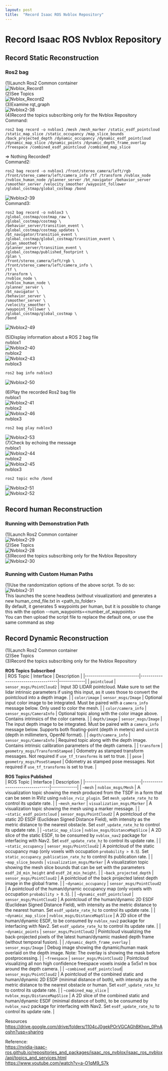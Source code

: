 ```yaml
---
layout: post
title:  "Record Isaac ROS Nvblox Repository"
---
```

# Record Isaac ROS Nvblox Repository
## Record Static Reconstruction 
### Ros2 bag
(1)Launch Ros2 Common container <br/>
![Nvblox_Record1](https://github.com/growingpenguin/growingpenguin.github.io/assets/110277903/783ae412-9010-495d-b255-b0fe8267a9f9) <br/>
(2)See Topics <br/>
![Nvblox_Record2](https://github.com/growingpenguin/growingpenguin.github.io/assets/110277903/c5e00bc1-a8a9-4748-98c5-d5a7480767a0) <br/>
(3)Examine rqt_graph <br/>
![Nvblox2-38](https://github.com/growingpenguin/growingpenguin.github.io/assets/110277903/f7f0274b-2002-4703-8ce6-604edda64328) <br/>
(4)Record the topics subscribing only for the Nvblox Repository <br/>
Command: <br/>
```
ros2 bag record -o nvblox1 /mesh /mesh_marker /static_esdf_pointcloud /static_map_slice /static_occupancy /map_slice_bounds /back_projected_depth /dynamic_occupancy /dynamic_esdf_pointcloud /dynamic_map_slice /dynamic_points /dynamic_depth_frame_overlay /freespace /combined_esdf_pointcloud /combined_map_slice
```
=> Nothing Recorded? <br/>
Command2: <br/>
```
ros2 bag record -o nvblox1 /front/stereo_camera/left/rgb /front/stereo_camera/left/camera_info /tf /transform /nvblox_node /nvblox_human_node /planner_server /bt_navigator /behavior_server /smoother_server /velocity_smoother /waypoint_follower /global_costmap/global_costmap /bond
```
![Nvblox2-39](https://github.com/growingpenguin/growingpenguin.github.io/assets/110277903/1014b730-e5d1-4107-8357-8fcd2b2ab7cc) <br/>
Command3: <br/>
```
ros2 bag record -o nvblox3 \
/global_costmap/costmap_raw \
/global_costmap/costmap \
/behavior_server/transition_event \
/global_costmap/costmap_updates \
/bt_navigator/transition_event \
/global_costmap/global_costmap/transition_event \
/plan_smoothed \
/planner_server/transition_event \
/global_costmap/published_footprint \
/plan \
/front/stereo_camera/left/rgb \
/front/stereo_camera/left/camera_info \
/tf \
/transform \
/nvblox_node \
/nvblox_human_node \
/planner_server \
/bt_navigator \
/behavior_server \
/smoother_server \
/velocity_smoother \
/waypoint_follower \
/global_costmap/global_costmap \
/bond
```
![Nvblox2-49](https://github.com/growingpenguin/growingpenguin.github.io/assets/110277903/07be9e1c-fc71-40d4-b0b5-d3420062618b) <br/>

(5)Display information about a ROS 2 bag file <br/>
nvblox1 <br/>
![Nvblox2-40](https://github.com/growingpenguin/growingpenguin.github.io/assets/110277903/66d71a44-417c-43e1-98c2-3793f18976d7) <br/>
nvblox2 <br/>
![Nvblox2-43](https://github.com/growingpenguin/growingpenguin.github.io/assets/110277903/4e47ed45-3a0c-494f-80ce-8fb19f1a770b) <br/>
nvblox3 <br/>
```
ros2 bag info nvblox3
```
![Nvblox2-50](https://github.com/growingpenguin/growingpenguin.github.io/assets/110277903/117bd462-4dce-43fc-9d1e-d42fb4c10e62) <br/>


(6)Play the recorded Ros2 bag file <br/>
nvblox1 <br/>
![Nvblox2-41](https://github.com/growingpenguin/growingpenguin.github.io/assets/110277903/79455206-6da2-4035-860b-3a3f0075e0c1) <br/>
nvblox2 <br/>
![Nvblox2-46](https://github.com/growingpenguin/growingpenguin.github.io/assets/110277903/1660e5a5-dffc-467b-be90-322b90352fa0) <br/>
nvblox3 <br/>
```
ros2 bag play nvblox3
```
![Nvblox2-53](https://github.com/growingpenguin/growingpenguin.github.io/assets/110277903/ad3f49d2-c6d8-4c41-ad58-34c845fbc3bf) <br/>
(7)Check by echoing the message <br/>
nvblox1 <br/>
![Nvblox2-44](https://github.com/growingpenguin/growingpenguin.github.io/assets/110277903/2c7b7e32-f679-4208-a5b0-6a0a5bc44bc9) <br/>
nvblox2 <br/>
![Nvblox2-45](https://github.com/growingpenguin/growingpenguin.github.io/assets/110277903/f8148ba3-df91-4fad-8d59-65adfbb959a9) <br/>
nvblox3 <br/>
```
ros2 topic echo /bond
```
![Nvblox2-51](https://github.com/growingpenguin/growingpenguin.github.io/assets/110277903/9452efc5-f510-4a91-a77f-60b0126b707d) <br/>
![Nvblox2-52](https://github.com/growingpenguin/growingpenguin.github.io/assets/110277903/f528090b-809e-457a-86c3-a5ac45a8e635) <br/>




## Record human Reconstruction 
### Running with Demonstration Path
(1)Launch Ros2 Common container <br/>
![Nvblox2-29](https://github.com/growingpenguin/growingpenguin.github.io/assets/110277903/e5b91e43-a4d9-4ecb-9c19-48afaf4ce0bc) <br/>
(2)See Topics <br/>
![Nvblox2-28](https://github.com/growingpenguin/growingpenguin.github.io/assets/110277903/cefe576e-16c7-4398-a1de-88191b4b3c84) <br/>
(3)Record the topics subscribing only for the Nvblox Repository <br/>
![Nvblox2-30](https://github.com/growingpenguin/growingpenguin.github.io/assets/110277903/7294c9d5-df08-4060-a21c-510039e9ee23) <br/>
### Running with Custom Human Paths
(1)Use the randomization options of the above script. To do so: <br/>
![Nvblox2-31](https://github.com/growingpenguin/growingpenguin.github.io/assets/110277903/7c6d50c9-c502-46a9-8c31-dd191ca18cfa) <br/>
This launches the scene headless (without visualization) and generates a new human_cmd_file.txt in <path_to_folder> <br/>
By default, it generates 5 waypoints per human, but it is possible to change this with the option --num_waypoints=<number_of_waypoints>  <br/>
You can then upload the script file to replace the default one, or use the same command as step  <br/>

## Record Dynamic Reconstruction
(1)Launch Ros2 Common container <br/>
(2)See Topics <br/>
(3)Record the topics subscribing only for the Nvblox Repository <br/>



**ROS Topics Subscribed** <br/>
| ROS Topic                 | Interface                           | Description |
|---------------------------|-------------------------------------|-------------|
| `pointcloud`              | `sensor_msgs/PointCloud2`           | Input 3D LIDAR pointcloud. Make sure to set the lidar intrinsic parameters if using this input, as it uses those to convert the pointcloud into a depth image. |
| `color/image`             | `sensor_msgs/Image`                 | Optional input color image to be integrated. Must be paired with a `camera_info` message below. Only used to color the mesh. |
| `color/camera_info`       | `sensor_msgs/CameraInfo`            | Optional topic along with the color image above. Contains intrinsics of the color camera. |
| `depth/image`             | `sensor_msgs/Image`                 | The input depth image to be integrated. Must be paired with a `camera_info` message below. Supports both floating-point (depth in meters) and `uint16` (depth in millimeters, OpenNI format). |
| `depth/camera_info`       | `sensor_msgs/CameraInfo`            | Required topic along with the depth image. Contains intrinsic calibration parameters of the depth camera. |
| `transform`               | `geometry_msgs/TransformStamped`    | Odometry as stamped transform messages. Not required if `use_tf_transforms` is set to true. |
| `pose`                    | `geometry_msgs/PoseStamped`         | Odometry as stamped pose messages. Not required if `use_tf_transforms` is set to true. |

**ROS Topics Published** <br/>
| ROS Topic                  | Interface                      | Description |
|----------------------------|--------------------------------|-------------|
| `~mesh`                    | `nvblox_msgs/Mesh`             | A visualization topic showing the mesh produced from the TSDF in a form that can be seen in RViz using `nvblox_rviz_plugin`. Set `mesh_update_rate_hz` to control its update rate. |
| `~mesh_marker`             | `visualization_msgs/Marker`    | A visualization topic showing the mesh using a marker message. |
| `~static_esdf_pointcloud`  | `sensor_msgs/PointCloud2`      | A pointcloud of the static 2D ESDF (Euclidean Signed Distance Field), with intensity as the metric distance to the nearest obstacle. Set `esdf_update_rate_hz` to control its update rate. |
| `~static_map_slice`        | `nvblox_msgs/DistanceMapSlice` | A 2D slice of the static ESDF, to be consumed by `nvblox_nav2` package for interfacing with Nav2. Set `esdf_update_rate_hz` to control its update rate. |
| `~static_occupancy`        | `sensor_msgs/PointCloud2`      | A pointcloud of the static occupancy map (only voxels with occupation `probability > 0.5`). Set `static_occupancy_publication_rate_hz` to control its publication rate. |
| `~map_slice_bounds`        | `visualization_msgs/Marker`    | A visualization topic showing the mesh slice bounds that can be set with the parameters `esdf_2d_min_height` and `esdf_2d_min_height`. |
| `~back_projected_depth`    | `sensor_msgs/PointCloud2`      | A pointcloud of the back projected latest depth image in the global frame. |
| `~dynamic_occupancy`       | `sensor_msgs/PointCloud2`      | A pointcloud of the human/dynamic occupancy map (only voxels with occupation `probability > 0.5`). |
| `~dynamic_esdf_pointcloud` | `sensor_msgs/PointCloud2`      | A pointcloud of the human/dynamic 2D ESDF (Euclidean Signed Distance Field), with intensity as the metric distance to the nearest human. Set `esdf_update_rate_hz` to control its update rate. |
| `~dynamic_map_slice`       | `nvblox_msgs/DistanceMapSlice` | A 2D slice of the human/dynamic ESDF, to be consumed by `nvblox_nav2` package for interfacing with Nav2. Set `esdf_update_rate_hz` to control its update rate. |
| `~dynamic_points`          | `sensor_msgs/PointCloud2`      | Pointcloud visualizing the back-projected pixels of the latest human/dynamic masked depth frame (without temporal fusion). |
| `/dynamic_depth_frame_overlay` | `sensor_msgs/Image`        | Debug image showing the dynamic/human mask overlaid on the depth image. Note: The overlay is showing the mask before postprocessing. |
| `~freespace`               | `sensor_msgs/PointCloud2`      | Pointcloud visualizing all non high confidence freespace voxels inside a 5x5x1 m box around the depth camera. |
| `~combined_esdf_pointcloud`| `sensor_msgs/PointCloud2`      | A pointcloud of the combined static and human/dynamic 2D ESDF (minimal distance of both), with intensity as the metric distance to the nearest obstacle or human. Set `esdf_update_rate_hz` to control its update rate. |
| `~combined_map_slice`      | `nvblox_msgs/DistanceMapSlice` | A 2D slice of the combined static and human/dynamic ESDF (minimal distance of both), to be consumed by `nvblox_nav2` package for interfacing with Nav2. Set `esdf_update_rate_hz` to control its update rate. |  <br/>

Resources <br/>
https://drive.google.com/drive/folders/1104cJ0gekPOrVGCAGhBKhpn_0PnAoshn?usp=sharing <br/>

Reference: <br/>
https://nvidia-isaac-ros.github.io/repositories_and_packages/isaac_ros_nvblox/isaac_ros_nvblox/api/topics_and_services.html <br/>
https://www.youtube.com/watch?v=a-O1qM9_S7k <br/>
